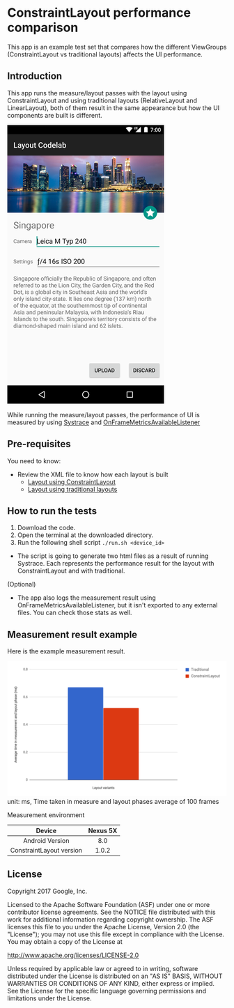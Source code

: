 ConstraintLayout performance comparison
===============================

This app is an example test set that compares how the different ViewGroups
(ConstraintLayout vs traditional layouts) affects the UI performance.

Introduction
------------

This app runs the measure/layout passes with the layout using
ConstraintLayout and using traditional layouts (RelativeLayout and LinearLayout),
both of them result in the same appearance but how the UI components are built is 
different.

![LayoutCodelab-UI](/art/layout-codelab.png)

While running the measure/layout passes, the performance of UI is measured 
by using [Systrace](https://developer.android.com/studio/profile/systrace-commandline.html) and 
[OnFrameMetricsAvailableListener](https://developer.android.com/reference/android/view/Window.OnFrameMetricsAvailableListener.html)

Pre-requisites
--------------

You need to know:
- Review the XML file to know how each layout is built
  - [Layout using ConstraintLayout](/app/src/main/res/layout/activity_constraintlayout.xml)
  - [Layout using traditional layouts](/app/src/main/res/layout/activity_traditional.xml)

How to run the tests
---------------

1. Download the code.
2. Open the terminal at the downloaded directory.
3. Run the following shell script `./run.sh <device_id>`
  - The script is going to generate two html files as a result of running Systrace.
    Each represents the performance result for the layout with ConstraintLayout and with
    traditional.

(Optional)
- The app also logs the measurement result using OnFrameMetricsAvailableListener, but it isn't
  exported to any external files. You can check those stats as well.

Measurement result example
---------------
Here is the example measurement result.

![Comparison example](/art/constraint-performance-comparison-example.png)
unit: ms, Time taken in measure and layout phases average of 100 frames

Measurement environment

| Device | Nexus 5X |
| :--------: | :----------: |
| Android Version | 8.0 |
| ConstraintLayout version | 1.0.2 |

License
-------

Copyright 2017 Google, Inc.

Licensed to the Apache Software Foundation (ASF) under one or more contributor
license agreements.  See the NOTICE file distributed with this work for
additional information regarding copyright ownership.  The ASF licenses this
file to you under the Apache License, Version 2.0 (the "License"); you may not
use this file except in compliance with the License.  You may obtain a copy of
the License at

  http://www.apache.org/licenses/LICENSE-2.0

Unless required by applicable law or agreed to in writing, software
distributed under the License is distributed on an "AS IS" BASIS, WITHOUT
WARRANTIES OR CONDITIONS OF ANY KIND, either express or implied.  See the
License for the specific language governing permissions and limitations under
the License.
